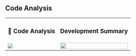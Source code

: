## Code Analysis  

<table align="center">
<th>
<h3> 🔢 Code Analysis
</th>
<th>
<h3> Development Summary</h3>
</th>
<tr>
 <td>
<div align="left"><img src="https://github-readme-stats.vercel.app/api/top-langs/?username=jffrydsr&hide_border=true&layout=compact" align="center" /></div>  
</td>
<td>
<div align="right"><img src="https://github-readme-stats.vercel.app/api?username=jffrydsr&show_icons=true&count_private=true&hide_border=true" align="center" style="width: 100%" /></div>  </td>
</tr>
<table>